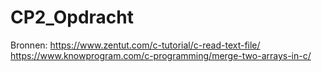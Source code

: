 # CP2_Opdracht


Bronnen:
https://www.zentut.com/c-tutorial/c-read-text-file/
https://www.knowprogram.com/c-programming/merge-two-arrays-in-c/